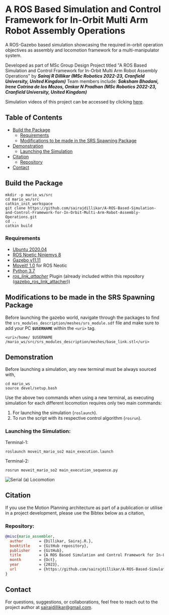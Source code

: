# A ROS Based Simulation and Control Framework for In-Orbit Multi Arm Robot Assembly Operations
A ROS-Gazebo based simulation showcasing the required in-orbit operation objectives as assembly and locomotion framework for a multi-manipulator system.

Developed as part of MSc Group Design Project titled "A ROS Based Simulation and Control Framework for In-Orbit Multi Arm Robot Assembly Operations" 
by ***Sairaj R Dillikar (MSc Robotics 2022-23, Cranfield University, United Kingdom)***
Team members include: ***Saksham Bhadani, Irene Cotrina de los Mozos, Omkar N Pradhan (MSc Robotics 2022-23, Cranfield University, United Kingdom)***

Simulation videos of this project can be accessed by clicking [here](http://tinyurl.com/MotionPlanning-MARIO).

## Table of Contents

- [Build the Package](#build-the-package)
    - [Requirements](#requirements)
    - [Modifications to be made in the SRS Spawning Package](#modifications-to-be-made-in-the-srs-spawning-package)
- [Demonstration](#demonstration)
    - [Launching the Simulation](#launching-the-simulation)
- [Citation](#citation)
    - [Repository](#repository)
- [Contact](#contact)

## Build the Package

````
mkdir -p mario_ws/src
cd mario_ws/src
catkin_init_workspace
git clone https://github.com/sairajdillikar/A-ROS-Based-Simulation-and-Control-Framework-for-In-Orbit-Multi-Arm-Robot-Assembly-Operations.git
cd ..
catkin build
````

### Requirements

- [Ubuntu 2020.04](https://releases.ubuntu.com/focal/)
- [ROS Noetic Ninjemys 8](https://wiki.ros.org/noetic)
- [Gazebo v11.11](https://classic.gazebosim.org/tutorials?tut=ros_installing&cat=connect_ros)
- [Moveit! 1.0](https://moveit.ros.org/install/) for ROS Neotic
- [Python 3.7](https://www.python.org/downloads/release/python-370/)
- [*ros_link_attacher*](https://github.com/pal-robotics/gazebo_ros_link_attacher) Plugin (already included within this repository ([gazebo_ros_link_attacher](gazebo_ros_link_attacher)))

## Modifications to be made in the SRS Spawning Package

Before launching the gazebo world, navigate through the packages to find the `srs_modules_description/meshes/srs_module.sdf` file and make sure to add your PC **`$USERNAME`** within the `<uri>` tag.

    <uri>/home/ $USERNAME /mario_ws/src/srs_modules_description/meshes/base_link.stl</uri>

## Demonstration

Before launching a simulation, any new terminal must be always sourced with,

    cd mario_ws
    source devel/setup.bash

Use the above two commands when using a new terminal, as executing simulation for each different locomotion requires only two main commands: 
1. For launching the simulation (`roslaunch`).
2. To run the script with its respective control algorithm (`rosrun`).

### Launching the Simulation:

Terminal-1: 
    
    roslaunch moveit_mario_so2 main_execution.launch

Terminal-2:

    rosrun moveit_mario_so2 main_execution_sequence.py

![Serial (a) Locomotion](resources/serial_motion_1.gif)

## Citation

If you use the Motion Planning architecture as part of a publication or utilise in a project development, please use the Bibtex below as a citation,

### Repository:
```bibtex
@misc{mario_assembler,
  author       = {Dillikar, Sairaj.R.},
  booktitle    = {GitHub repository},
  publisher    = {GitHub},
  title        = {A ROS Based Simulation and Control Framework for In-Orbit Multi Arm Robot Assembly Operations},
  month        = {Oct},
  year         = {2023},
  url          = {https://github.com/sairajdillikar/A-ROS-Based-Simulation-and-Control-Framework-for-In-Orbit-Multi-Arm-Robot-Assembly-Operations}
}
```

## Contact

For questions, suggestions, or collaborations, feel free to reach out to the project author at [sairajdillikar@gmail.com](mailto:sairajdillikar@gmail.com).
